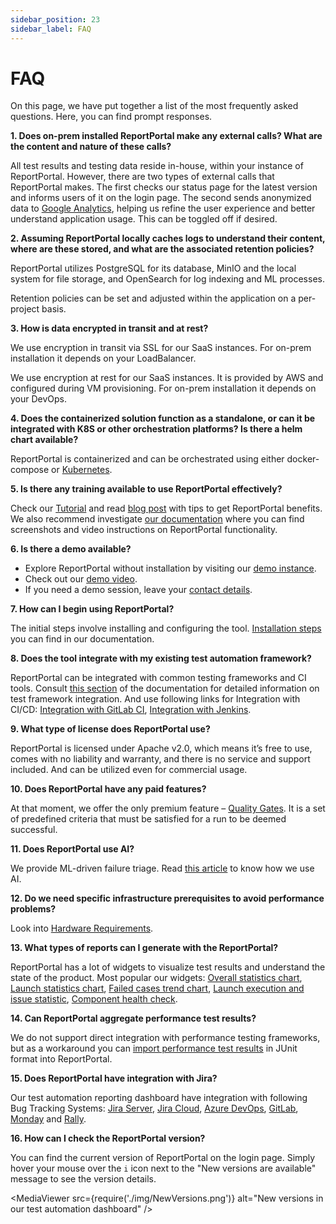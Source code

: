 ```yaml
---
sidebar_position: 23
sidebar_label: FAQ
---
```


# FAQ

On this page, we have put together a list of the most frequently asked questions. Here, you can find prompt responses.

**1. Does on-prem installed ReportPortal make any external calls? What are the content and nature of these calls?**

All test results and testing data reside in-house, within your instance of ReportPortal. However, there are two types of external calls that ReportPortal makes. The first checks our status page for the latest version and informs users of it on the login page. The second sends anonymized data to [Google Analytics](/terms-and-conditions/GoogleAnalyticsUsageByReportPortal), helping us refine the user experience and better understand application usage. This can be toggled off if desired.

**2. Assuming ReportPortal locally caches logs to understand their content, where are these stored, and what are the associated retention policies?**

ReportPortal utilizes PostgreSQL for its database, MinIO and the local system for file storage, and OpenSearch for log indexing and ML processes.

Retention policies can be set and adjusted within the application on a per-project basis.

**3. How is data encrypted in transit and at rest?**

We use encryption in transit via SSL for our SaaS instances. For on-prem installation it depends on your LoadBalancer.

We use encryption at rest for our SaaS instances. It is provided by AWS and configured during VM provisioning. For on-prem installation it depends on your DevOps.

**4. Does the containerized solution function as a standalone, or can it be integrated with K8S or other orchestration platforms? Is there a helm chart available?**

ReportPortal is containerized and can be orchestrated using either docker-compose or [Kubernetes](https://github.com/reportportal/kubernetes/tree/develop/reportportal).

**5. Is there any training available to use ReportPortal effectively?**

Check our [Tutorial](/tutorial/) and read [blog post](https://reportportal.io/blog/Tips-to-get-ReportPortal-benefits) with tips to get ReportPortal benefits. We also recommend investigate [our documentation](https://reportportal.io/docs/) where you can find screenshots and video instructions on ReportPortal functionality.

**6. Is there a demo available?**

* Explore ReportPortal without installation by visiting our [demo instance](https://demo.reportportal.io/).<br />
* Check out our [demo video](https://www.youtube.com/watch?v=AKA_O8lcIdc).<br />
* If you need a demo session, leave your [contact details](https://reportportal.io/contact-us/general/).

**7. How can I begin using ReportPortal?**

The initial steps involve installing and configuring the tool. [Installation steps](/installation-steps) you can find in our documentation.

**8. Does the tool integrate with my existing test automation framework?**

ReportPortal can be integrated with common testing frameworks and CI tools. Consult [this section](/log-data-in-reportportal/test-framework-integration) of the documentation for detailed information on test framework integration. And use following links for Integration with CI/CD: [Integration with GitLab CI](/quality-gates/IntegrationWithCICD/IntegrationWithGitLabCI/), [Integration with Jenkins](/quality-gates/IntegrationWithCICD/IntegrationWithJenkins/).

**9. What type of license does ReportPortal use?**

ReportPortal is licensed under Apache v2.0, which means it’s free to use, comes with no liability and warranty, and there is no service and support included. And can be utilized even for commercial usage.

**10. Does ReportPortal have any paid features?**

At that moment, we offer the only premium feature – [Quality Gates](/quality-gates). It is a set of predefined criteria that must be satisfied for a run to be deemed successful.

**11. Does ReportPortal use AI?**

We provide ML-driven failure triage. Read [this article](https://reportportal.io/blog/How-we-use-AI) to know how we use AI.

**12. Do we need specific infrastructure prerequisites to avoid performance problems?**

Look into [Hardware Requirements](/installation-steps/HardwareRequirements).

**13. What types of reports can I generate with the ReportPortal?**

ReportPortal has a lot of widgets to visualize test results and understand the state of the product. Most popular our widgets: [Overall statistics chart](/dashboards-and-widgets/OverallStatistics), [Launch statistics chart](/dashboards-and-widgets/LaunchStatisticsChart), [Failed cases trend chart](/dashboards-and-widgets/FailedCasesTrendChart), [Launch execution and issue statistic](/dashboards-and-widgets/LaunchExecutionAndIssueStatistic), [Component health check](/dashboards-and-widgets/ComponentHealthCheck).

**14. Can ReportPortal aggregate performance test results?**

We do not support direct integration with performance testing frameworks, but as a workaround you can [import performance test results](https://github.com/reportportal/reportportal/issues/1820) in JUnit format into ReportPortal.

**15. Does ReportPortal have integration with Jira?**

Our test automation reporting dashboard have integration with following Bug Tracking Systems: [Jira Server](/plugins/bug-tracking/AtlassianJiraServer), [Jira Cloud](/plugins/bug-tracking/AtlassianJiraCloud), [Azure DevOps](/plugins/bug-tracking/AzureDevOps), [GitLab](/plugins/bug-tracking/GitLab), [Monday](/plugins/bug-tracking/Monday) and [Rally](/plugins/bug-tracking/Rally). 

**16. How can I check the ReportPortal version?**

You can find the current version of ReportPortal on the login page. Simply hover your mouse over the ```i``` icon next to the "New versions are available" message to see the version details.

<MediaViewer src={require('./img/NewVersions.png')} alt="New versions in our test automation dashboard" />
